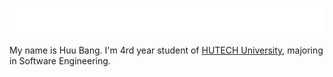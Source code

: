 <p align="center">
  <a href="https://github.com/BangNGH"> <img loading="lazy" alt="Welcome" src="welcome.svg"/> </a>
</p>

My name is Huu Bang. I'm 4rd year student of [HUTECH University](https://www.hutech.edu.vn/), majoring in Software Engineering.<br>
